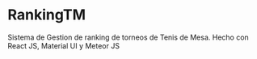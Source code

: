 # RankingTM
Sistema de Gestion de ranking de torneos de Tenis de Mesa. Hecho con React JS, Material UI y Meteor JS
